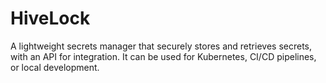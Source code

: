 # HiveLock
A lightweight secrets manager that securely stores and retrieves secrets, with an API for integration. It can be used for Kubernetes, CI/CD pipelines, or local development.
